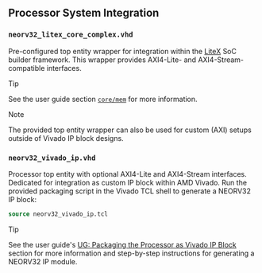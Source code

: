 ## Processor System Integration

### `neorv32_litex_core_complex.vhd`

Pre-configured top entity wrapper for integration within the [LiteX](https://github.com/enjoy-digital/litex) SoC builder framework.
This wrapper provides AXI4-Lite- and AXI4-Stream-compatible interfaces.

> [!TIP]
> See the user guide section [`core/mem`](https://stnolting.github.io/neorv32/ug/#_litex_soc_builder_support) for more information.

> [!NOTE]
> The provided top entity wrapper can also be used for custom (AXI) setups outside of Vivado IP block designs.


### `neorv32_vivado_ip.vhd`

Processor top entity with optional AXI4-Lite and AXI4-Stream interfaces. Dedicated for integration as custom IP block within AMD Vivado.
Run the provided packaging script in the Vivado TCL shell to generate a NEORV32 IP block:

```tcl
source neorv32_vivado_ip.tcl
```

> [!TIP]
> See the user guide's [UG: Packaging the Processor as Vivado IP Block](https://stnolting.github.io/neorv32/ug/#_packaging_the_processor_as_vivado_ip_block)
section for more information and step-by-step instructions for generating a NEORV32 IP module.